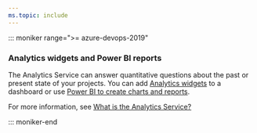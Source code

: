 ```yaml
---
ms.topic: include
---
```


<a id="powerbi-reports"></a>
::: moniker range=">= azure-devops-2019"

### Analytics widgets and Power BI reports 

The Analytics Service can answer quantitative questions about the past or present state of your projects. You can add [Analytics widgets](../../report/dashboards/analytics-widgets.md) to a dashboard or use [Power BI to create charts and reports](../../report/powerbi/data-connector-connect.md). 

For more information, see [What is the Analytics Service?](../../report/powerbi/what-is-analytics.md)

::: moniker-end
